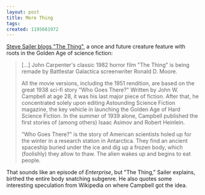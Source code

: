 ```yaml
---
layout: post
title: More Thing
tags: 
created: 1195661972
---
```

[Steve Sailer blogs "The Thing"](http://isteve.blogspot.com/2007/11/thing.html), a once and future creature feature with roots in the Golden Age of science fiction:

> [...] John Carpenter's classic 1982 horror film "The Thing" is being remade by Battlestar Galactica screenwriter Ronald D. Moore.
>
> All the movie versions, including the 1951 rendition, are based on the great 1938 sci-fi story "Who Goes There?" Written by John W. Campbell at age 28, it was his last major piece of fiction.<!--break-->  After that, he concentrated solely upon editing Astounding Science Fiction magazine, the key vehicle in launching the Golden Age of Hard Science Fiction.  In the summer of 1939 alone, Campbell published the first stories of (among others) Isaac Asimov and Robert Heinlein.
> 
> "Who Goes There?" is the story of American scientists holed up for the winter in a research station in Antarctica. They find an ancient spaceship buried under the ice and dig up a frozen body, which (foolishly) they allow to thaw. The alien wakes up and begins to eat people.

That sounds like an episode of *Enterprise*, but "The Thing," Sailer explains, birthed the entire body snatching subgenre.  He also quotes some interesting speculation from Wikipedia on where Campbell got the idea.
